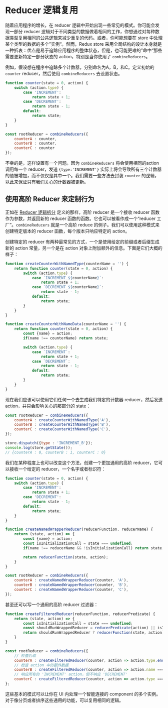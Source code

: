 # Reducer 逻辑复用

随着应用程序的增长，在 reducer 逻辑中开始出现一些常见的模式。你可能会发现一部分 reducer 逻辑对于不同类型的数据做着相同的工作，你想通过对每种数据类型复用相同的公共逻辑来减少重复的代码。或者，你可能想要在 store 中处理某个类型的数据的多个”实例“。然而，Redux store 采用全局结构的设计本身就是一种折衷：优点是易于追踪应用程序的整体状态，但是，也可能更难的”命中“那些需要更新特定一部分状态的 action，特别是当你使用了 `combineReducers`。

例如，假设想在程序中追踪多个计数器，分别命名为A，B，和C。定义初始的 `counter` reducer，然后使用 `combineReducers` 去设置状态。

```javascript
function counter(state = 0, action) {
    switch (action.type) {
        case 'INCREMENT':
            return state + 1;
        case 'DECREMENT':
            return state - 1;
        default:
            return state;
    }
}

const rootReducer = combineReducers({
    counterA : counter,
    counterB : counter,
    counterC : counter
});
```

不幸的是，这样设置有一个问题。因为 `combineReducers` 将会使用相同的action调用每一个 reducer，发送 `{type:'INCREMENT'}` 实际上将会导致所有三个计数器的值被增加，而不仅仅是其中一个。我们需要一些方法去封装 `counter` 的逻辑，以此来保证只有我们关心的计数器被更新。

## 使用高阶 Reducer 来定制行为

正如在 [Reducer 逻辑拆分](SplittingReducerLogic.html) 定义的那样，高阶 reducer 是一个接收 reducer 函数作为参数，并返回新的 reducer 函数的函数。它也可以被看作成一个“reducer 工厂”。`combineReducers` 就是一个高阶 reduce 的例子。我们可以使用这种模式来创建特定版本的 reducer 函数，每个版本只响应特定的 action。

创建特定的 reducer 有两种最常见的方式，一个是使用给定的前缀或者后缀生成新的 action 常量，另一个是在 action 对象上附加额外的信息。下面是它们大概的样子：

```javascript
function createCounterWithNamedType(counterName = '') {
    return function counter(state = 0, action) {
        switch (action.type) {
            case `INCREMENT_${counterName}`:
                return state + 1;
            case `DECREMENT_${counterName}`:
                return state - 1;
            default:
                return state;
        }
    }
}

function createCounterWithNameData(counterName = '') {
    return function counter(state = 0, action) {
        const {name} = action;
        if(name !== counterName) return state;

        switch (action.type) {
            case `INCREMENT`:
                return state + 1;
            case `DECREMENT`:
                return state - 1;
            default:
                return state;
        }
    }
}
```

现在我们应该可以使用它们任何一个去生成我们特定的计数器 reducer，然后发送 action，并只会影响关心的那部分的 state：

```javascript
const rootReducer = combineReducers({
    counterA : createCounterWithNamedType('A'),
    counterB : createCounterWithNamedType('B'),
    counterC : createCounterWithNamedType('C'),
});

store.dispatch({type : 'INCREMENT_B'});
console.log(store.getState());
// {counterA : 0, counterB : 1, counterC : 0}
```

我们在某种程度上也可以改变这个方法，创建一个更加通用的高阶 reducer，它可以接收一个给定的 reducer，一个名字或者标识符：

```javascript
function counter(state = 0, action) {
    switch (action.type) {
        case 'INCREMENT':
            return state + 1;
        case 'DECREMENT':
            return state - 1;
        default:
            return state;
    }
}

function createNamedWrapperReducer(reducerFunction, reducerName) {
    return (state, action) => {
        const {name} = action;
        const isInitializationCall = state === undefined;
        if(name !== reducerName && !isInitializationCall) return state;

        return reducerFunction(state, action);    
    }
}

const rootReducer = combineReducers({
    counterA : createNamedWrapperReducer(counter, 'A'),
    counterB : createNamedWrapperReducer(counter, 'B'),
    counterC : createNamedWrapperReducer(counter, 'C'),
});
```

甚至还可以写一个通用的高阶 reducer 过滤器：

```javascript
function createFilteredReducer(reducerFunction, reducerPredicate) {
    return (state, action) => {
        const isInitializationCall = state === undefined;
        const shouldRunWrappedReducer = reducerPredicate(action) || isInitializationCall;
        return shouldRunWrappedReducer ? reducerFunction(state, action) : state;
    }
}

const rootReducer = combineReducers({
    // 检查后缀
    counterA : createFilteredReducer(counter, action => action.type.endsWith('_A')),
    // 检查 action 中的额外数据
    counterB : createFilteredReducer(counter, action => action.name === 'B'),
    // 响应所有的 'INCREMENT' action，但不响应 'DECREMENT'
    counterC : createFilteredReducer(counter, action => action.type === 'INCREMENT')
};
```

这些基本的模式可以让你在 UI 内处理一个智能连接的 component 的多个实例。对于像分页或者排序这些通用的功能，可以复用相同的逻辑。
